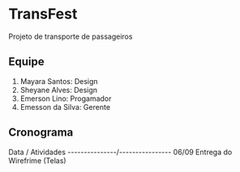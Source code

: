 # TransFest
Projeto de transporte de passageiros 

## Equipe 
 1. Mayara Santos: Design
 2. Sheyane Alves: Design
 3. Emerson Lino: Progamador
 4. Emesson da Silva: Gerente 
 
## Cronograma 
Data      /     Atividades
---------------/----------------
06/09  Entrega do Wirefrime (Telas)
